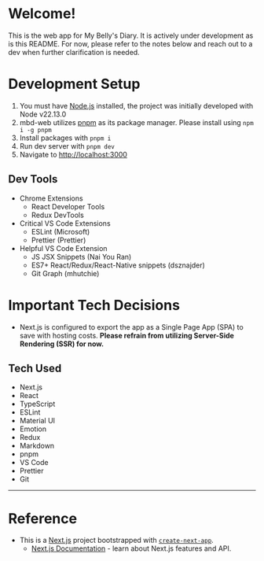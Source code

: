 # Welcome!

This is the web app for My Belly's Diary. It is actively under development as is this README. For now, please refer to the notes below and reach out to a dev when further clarification is needed.

# Development Setup

1. You must have [Node.js](https://nodejs.org) installed, the project was initially developed with Node v22.13.0
2. mbd-web utilizes [pnpm](https://pnpm.io) as its package manager. Please install using `npm i -g pnpm`
3. Install packages with `pnpm i`
4. Run dev server with `pnpm dev`
5. Navigate to [http://localhost:3000](http://localhost:3000)

## Dev Tools

- Chrome Extensions
  - React Developer Tools
  - Redux DevTools
- Critical VS Code Extensions
  - ESLint (Microsoft)
  - Prettier (Prettier)
- Helpful VS Code Extension
  - JS JSX Snippets (Nai You Ran)
  - ES7+ React/Redux/React-Native snippets (dsznajder)
  - Git Graph (mhutchie)

# Important Tech Decisions

- Next.js is configured to export the app as a Single Page App (SPA) to save with hosting costs. **Please refrain from utilizing Server-Side Rendering (SSR) for now.**

## Tech Used

- Next.js
- React
- TypeScript
- ESLint
- Material UI
- Emotion
- Redux
- Markdown
- pnpm
- VS Code
- Prettier
- Git

---

# Reference

- This is a [Next.js](https://nextjs.org) project bootstrapped with [`create-next-app`](https://nextjs.org/docs/app/api-reference/cli/create-next-app).
  - [Next.js Documentation](https://nextjs.org/docs) - learn about Next.js features and API.

